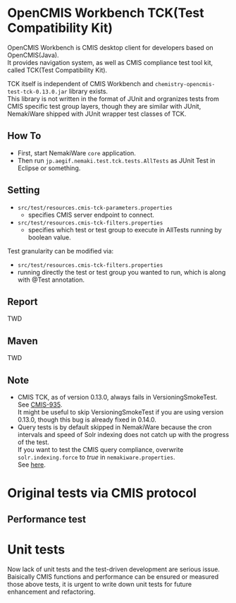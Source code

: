 # OpenCMIS Workbench TCK(Test Compatibility Kit)
OpenCMIS Workbench is CMIS desktop client for developers based on OpenCMIS(Java).  
It provides navigation system, as well as CMIS compliance test tool kit, called TCK(Test Compatibility Kit).  

TCK itself is independent of CMIS Workbench and ```chemistry-opencmis-test-tck-0.13.0.jar``` library exists.  
This library is not written in the format of JUnit and orgranizes tests from CMIS specific test group layers, though they are similar with JUnit, NemakiWare shipped with JUnit wrapper test classes of TCK.  

## How To
- First, start NemakiWare ```core``` application.  
- Then run ```jp.aegif.nemaki.test.tck.tests.AllTests``` as JUnit Test in Eclipse or something.  

## Setting
- ```src/test/resources.cmis-tck-parameters.properties```
  - specifies CMIS server endpoint to connect.
- ```src/test/resources.cmis-tck-filters.properties```
  - specifies which test or test group to execute in AllTests running by boolean value.

Test granularity can be modified via:
- ```src/test/resources.cmis-tck-filters.properties```
- running directly the test or test group you wanted to run, which is along with @Test annotation.  

## Report
TWD

## Maven
TWD

## Note
- CMIS TCK, as of version 0.13.0, always fails in VersioningSmokeTest.  
  See [CMIS-935](https://issues.apache.org/jira/browse/CMIS-935).  
  It might be useful to skip VersioningSmokeTest if you are using version 0.13.0, though this bug is already fixed in 0.14.0.  
- Query tests is by default skipped in NemakiWare because the cron intervals and speed of Solr indexing does not catch up with the progress of the test.  
  If you want to test the CMIS query compliance, overwrite ```solr.indexing.force``` to _true_ in ```nemakiware.properties```.  
See [here](https://github.com/aegif/NemakiWare/wiki/Configuration%28Repository%29_-Property).

# Original tests via CMIS protocol

## Performance test

##

# Unit tests
Now lack of unit tests and the test-driven development are serious issue.  
Baisically CMIS functions and performance can be ensured or measured those above tests, it is urgent to write down unit tests for future enhancement and refactoring.  